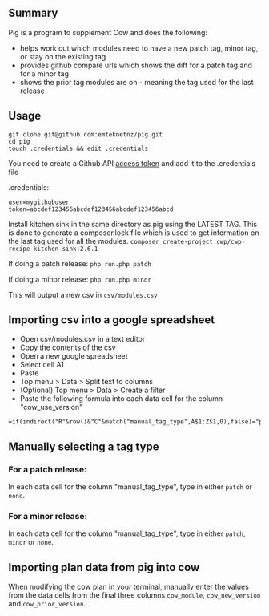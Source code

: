 ## Summary

Pig is a program to supplement Cow and does the following:
- helps work out which modules need to have a new patch tag, minor tag, or stay on the existing tag
- provides github compare urls which shows the diff for a patch tag and for a minor tag
- shows the prior tag modules are on - meaning the tag used for the last release

## Usage

```
git clone git@github.com:emteknetnz/pig.git
cd pig
touch .credentials && edit .credentials
```

You need to create a Github API [access token](https://github.com/settings/tokens) and add it to the .credentials file

.credentials:
```
user=mygithubuser
token=abcdef123456abcdef123456abcdef123456abcd
```

Install kitchen sink in the same directory as pig using the LATEST TAG.  This is done to generate a composer.lock
file which is used to get information on the last tag used for all the modules.
`composer create-project cwp/cwp-recipe-kitchen-sink:2.6.1`

If doing a patch release:
`php run.php patch`

If doing a minor release:
`php run.php minor`

This will output a new csv in `csv/modules.csv`

## Importing csv into a google spreadsheet

- Open csv/modules.csv in a text editor
- Copy the contents of the csv
- Open a new google spreadsheet
- Select cell A1
- Paste
- Top menu > Data > Split text to columns
- (Optional) Top menu > Data > Create a filter
- Paste the following formula into each data cell for the column "cow_use_version"

```
=if(indirect("R"&row()&"C"&match("manual_tag_type",A$1:Z$1,0),false)="patch",indirect("R"&row()&"C"&match("patch_new_tag",A$1:Z$1,0),false),if(indirect("R"&row()&"C"&match("manual_tag_type",A$1:Z$1,0),false)="minor",indirect("R"&row()&"C"&match("minor_new_tag",A$1:Z$1,0),false),""))
```

## Manually selecting a tag type

### For a patch release:
In each data cell for the column "manual_tag_type", type in either `patch` or `none`.

### For a minor release:
In each data cell for the column "manual_tag_type", type in either `patch`, `minor` or `none`.

## Importing plan data from pig into cow
When modifying the cow plan in your terminal, manually enter the values from the data cells from the final three
columns `cow_module`, `cow_new_version` and `cow_prior_version`.
